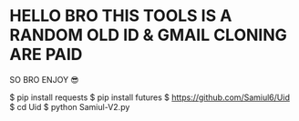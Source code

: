# HELLO BRO THIS TOOLS IS A RANDOM OLD ID & GMAIL CLONING ARE PAID
SO BRO ENJOY 😎

$ pip install requests
$ pip install futures
$ https://github.com/Samiul6/Uid
$ cd Uid
$ python Samiul-V2.py
